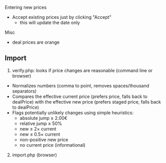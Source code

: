 
Entering new prices

- Accept existing prices just by clicking "Accept"
  - this will update the date only

Misc

- deal prices are orange


Import
----------------------------------------------------------

1. verify.php: looks if price changes are reasonable (command line or browser)

  - Normalizes numbers (comma to point, removes spaces/thousand separators)
  - Compares the effective current price (prefers price, falls back to dealPrice) with the effective new price (prefers staged price, falls back to dealPrice)
  - Flags potentially unlikely changes using simple heuristics:
    - absolute jump ≥ 2.00€
    - relative jump ≥ 50%
    - new ≥ 2× current
    - new ≤ 0.5× current
    - non-positive new price
    - no current price (informational)

2. import.php (browser)

